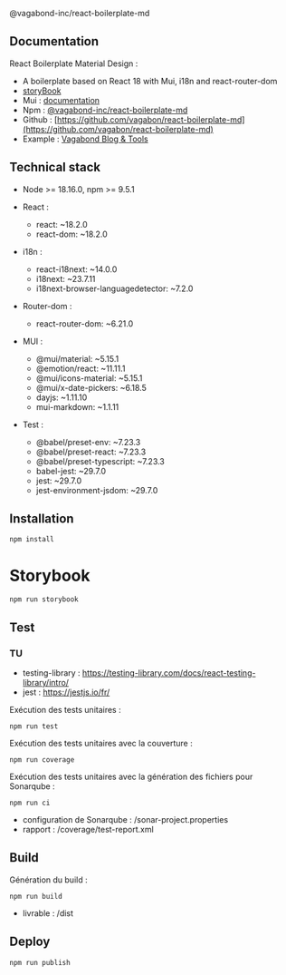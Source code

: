 @vagabond-inc/react-boilerplate-md

## Documentation

React Boilerplate Material Design :

- A boilerplate based on React 18 with Mui, i18n and react-router-dom
- [storyBook](https://vagabond.synology.me/react-boilerplate-md)
- Mui : [documentation](https://mui.com/material-ui/getting-started/overview/)
- Npm : [@vagabond-inc/react-boilerplate-md](https://www.npmjs.com/package/@vagabond-inc/react-boilerplate-md)
- Github : [https://github.com/vagabon/react-boilerplate-md](https://github.com/vagabon/react-boilerplate-md)
- Example : [Vagabond Blog & Tools](https://blog.vagabond.synology.me/)

## Technical stack

- Node >= 18.16.0, npm >= 9.5.1

- React :

  - react: ~18.2.0
  - react-dom: ~18.2.0

- i18n :

  - react-i18next: ~14.0.0
  - i18next: ~23.7.11
  - i18next-browser-languagedetector: ~7.2.0

- Router-dom :

  - react-router-dom: ~6.21.0

- MUI :

  - @mui/material: ~5.15.1
  - @emotion/react: ~11.11.1
  - @mui/icons-material: ~5.15.1
  - @mui/x-date-pickers: ~6.18.5
  - dayjs: ~1.11.10
  - mui-markdown: ~1.1.11

- Test :
  - @babel/preset-env: ~7.23.3
  - @babel/preset-react: ~7.23.3
  - @babel/preset-typescript: ~7.23.3
  - babel-jest: ~29.7.0
  - jest: ~29.7.0
  - jest-environment-jsdom: ~29.7.0

## Installation

```
npm install
```

# Storybook

```
npm run storybook
```

## Test

### TU

- testing-library : https://testing-library.com/docs/react-testing-library/intro/
- jest : https://jestjs.io/fr/

Exécution des tests unitaires :

```
npm run test
```

Exécution des tests unitaires avec la couverture :

```
npm run coverage
```

Exécution des tests unitaires avec la génération des fichiers pour Sonarqube :

```
npm run ci
```

- configuration de Sonarqube : /sonar-project.properties
- rapport : /coverage/test-report.xml

## Build

Génération du build :

```
npm run build
```

- livrable : /dist

## Deploy

```
npm run publish
```
